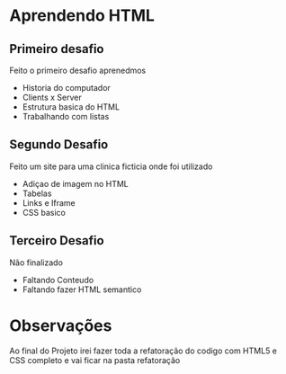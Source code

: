 # Aprendendo HTML 

## Primeiro desafio
Feito o primeiro desafio aprenedmos
- Historia do computador
- Clients x Server 
- Estrutura basica do HTML
- Trabalhando com listas

## Segundo Desafio
Feito um site para uma clinica ficticia onde foi utilizado
- Adiçao de imagem no HTML
- Tabelas
- Links e Iframe
- CSS basico

## Terceiro Desafio 
Não finalizado 
- Faltando Conteudo
- Faltando fazer HTML semantico

# Observações
Ao final do Projeto irei fazer toda a refatoração do codigo com HTML5 e CSS completo e vai ficar na pasta refatoração